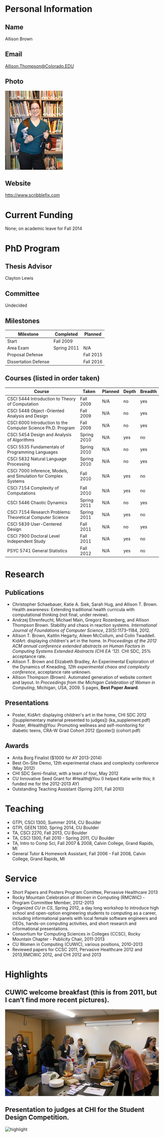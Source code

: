 ﻿

# Personal Information

## Name
Allison Brown

## Email
Allison.Thompson@Colorado.EDU

## Photo
![profile photo](allison-brown.jpg)

## Website
http://www.scribblefix.com

# Current Funding
None; on academic leave for Fall 2014

# PhD Program

## Thesis Advisor
Clayton Lewis

## Committee
Undecided

## Milestones

| Milestone            | Completed         | Planned           |         
| -------------------- | ----------------- | ----------------- |
| Start                | Fall 2009     |                   |
| Area Exam            | Spring 2011   | N/A   |
| Proposal Defense     |           | Fall 2015     |
| Dissertation Defense |     | Fall 2016     |

## Courses (listed in order taken)

| Course           							| Taken                 | Planned         | Depth | Breadth | 
| --------------------------------------------------------------------- | --------------------- | --------------- | ----- | ------- |
| CSCI 5444 Introduction to Theory of Computation 			| Fall 2009		| N/A   | no  | yes   |
| CSCI 5448 Object-Oriented Analysis and Design			| Fall 2009 	| N/A   | no  | yes   |
| CSCI 6000 Introduction to the Computer Science Ph.D. Program 	| Fall 2009 	| N/A   | no  | yes   |
| CSCI 5454 Design and Analysis of Algorithms 			| Spring 2010 	| N/A | yes | no    |	
| CSCI 5535 Fundamentals of Programming Languages 			| Spring 2010 	| N/A | no  | yes   |	
| CSCI 5832 Natural Language Processing 				| Spring 2010 	| N/A | no  | yes    |	
| CSCI 7000 Inference, Models, and Simulation for Complex Systems 	| Fall 2010 	| N/A  | yes | no    |
| CSCI 7154 Complexity of Computations 				| Fall 2010 	| N/A   | yes | no    |
| CSCI 5446 Chaotic Dynamics	 				| Spring 2011 	| N/A | no  | yes   |	
| CSCI 7154 Research Problems: Theoretical Computer Science 	| Spring 2011 	| N/A | yes | no    |	
| CSCI 5839 User-Centered Design 					| Fall 2011 	| N/A   | no  | yes   |		
| CSCI 7900 Doctoral Level Independent Study 			| Fall 2011 	| N/A   | yes | no    |
| PSYC 5741 General Statistics 					| Fall 2012 	| N/A  | yes | no    |

# Research

## Publications

* Christopher Schaebauer, Katie A. Siek, Sarah Hug, and Allison T. Brown. Health awareness: Extending traditional health curricula with computational thinking (not final, under review).
* Andrzej Ehrenfeucht, Michael Main, Gregorz Rozenberg, and Allison Thompson Brown. Stability and chaos in reaction systems. _International Journal of Foundations of Computer Science_, 23(5):1173–1184, 2012.
* Allison T. Brown, Kaitlin Hegarty, Aileen McCollum, and Colin Twaddell. KidArt: displaying children's art in the home. In _Proceedings of the 2012 ACM annual conference extended abstracts on Human Factors in Computing Systems Extended Abstracts (CHI EA '12)_. CHI SDC, 25% acceptance rate.
* Allison T. Brown and Elizabeth Bradley, An Experimental Exploration of the Dynamics of Kneading, _12th experimental chaos and complexity conference_, acceptance rate unknown.
* Allison Thompson (Brown). Automated generation of website content and layout. In _Proceedings from the Michigan Celebration of Women in Computing_, Michigan, USA, 2009. 5 pages, **Best Paper Award**.

## Presentations

* Poster, KidArt: displaying children's art in the home, CHI SDC 2012 ([supplementary material presented to judges]) (ka_supplement.pdf)
* Poster, #Health@You: Promoting wellness and self-monitoring for diabetic teens, CRA-W Grad Cohort 2012 ([poster]) (cohort.pdf)
      
## Awards

* Anita Borg Finalist ($1000 for AY 2013-2014)
* Best On-Site Demo, 12th experimental chaos and complexity conference (May 2012)
* CHI SDC Semi-finalist, with a team of four, May 2012
* CU Innovative Seed Grant for #Health@You (I helped Katie write this; it funded me for the 2012-2013 AY)
* Outstanding Teaching Assistant (Spring 2011, Fall 2010)


# Teaching

* GTPI, CSCI 1300, Summer 2014, CU Boulder
* GTPI, GEEN 1300, Spring 2014, CU Boulder
* TA, CSCI 2270, Fall 2013, CU Boulder
* TA, CSCI 1300, Fall 2010 - Spring 2011, CU Boulder
* TA, Intro to Comp Sci, Fall 2007 & 2008, Calvin College, Grand Rapids, MI
* General Tutor & Homework Assistant, Fall 2006 - Fall 2008, Calvin College, Grand Rapids, MI

# Service

* Short Papers and Posters Program Comittee, Pervasive Healthcare 2013
* Rocky Mountain Celebration of Women in Computing (RMCWiC) - Program Committee Member, 2012-2013
* Organized _CU in CS_, Spring 2012, a day long workshop to introduce high school and open-option engineering students to computing as a career, including informational panels with local female software engineers and CEOs, hands-on computing activities, and short research and informational presentations.
* Consortium for Computing Sciences in Colleges (CCSC), Rocky Mountain Chapter - Publicity Chair, 2011-2013
* CU Women in Computing (CUWIC), various positions, 2010-2013
* Reviewed papers for CCSC 2011, Pervasive Healthcare 2012 and 2013,RMCWiC 2012, and CHI 2012 and 2013


# Highlights

## CUWIC welcome breakfast (this is from 2011, but I can’t find more recent pictures).
![highlight](img1.png)


## Presentation to judges at CHI for the Student Design Competition.
![highlight](img2.png)

